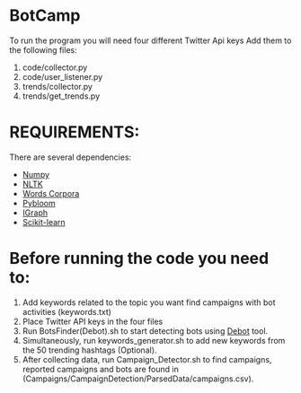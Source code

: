 # BotCamp

To run the program you will need four different Twitter Api keys 
Add them to the following files:
1. code/collector.py
2. code/user_listener.py
3. trends/collector.py
4. trends/get_trends.py


# REQUIREMENTS:

There are several dependencies:
* [Numpy](http://www.numpy.org/)
* [NLTK](https://spacy.io/)
* [Words Corpora](http://www.nltk.org/nltk_data/)
* [Pybloom](https://pypi.python.org/pypi/pybloom)
* [IGraph](https://pypi.python.org/pypi/python-igraph)
* [Scikit-learn](https://pypi.python.org/pypi/scikit-learn)

# Before running the code you need to:

1. Add keywords related to the topic you want find campaigns with bot activities (keywords.txt)
2. Place Twitter API keys in the four files
3. Run BotsFinder\(Debot\).sh to start detecting bots using [Debot](http://www.cs.unm.edu/~chavoshi/debot/) tool.
4. Simultaneously, run keywords_generator.sh to add new keywords from the 50 trending hashtags (Optional).
5. After collecting data, run Campaign_Detector.sh to find campaigns, reported campaigns and bots are found in (Campaigns/CampaignDetection/ParsedData/campaigns.csv). 


